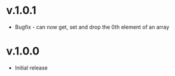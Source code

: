# v.1.0.1

- Bugfix - can now get, set and drop the 0th element of an array

# v.1.0.0

- Initial release
